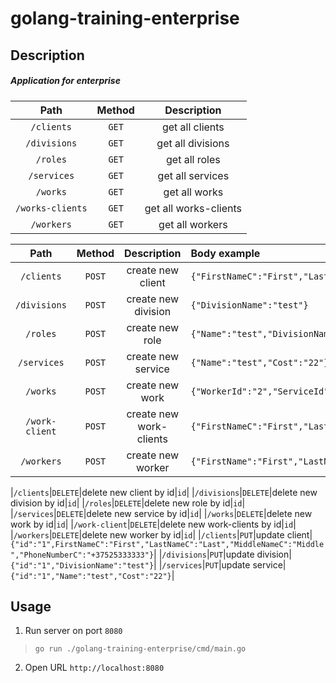 # golang-training-enterprise

## Description

##### Application for enterprise

|Path|Method|Description|
|:---:|:---:|:---:|
|```/clients```|```GET```|get all clients|
|```/divisions```|```GET```|get all divisions|
|```/roles```|```GET```|get all roles|
|```/services```|```GET```|get all services|
|```/works```|```GET```|get all works|
|```/works-clients```|```GET```|get all works-clients|
|```/workers```|```GET```|get all workers|

|Path|Method|Description|Body example|
|:---:|:---:|:---:|:---|
|```/clients```|```POST```|create new client|```{"FirstNameC":"First","LastNameC":"Last","MiddleNameC":"Middle","PhoneNumberC":"+37525333333"}```|
|```/divisions```|```POST```|create new division|```{"DivisionName":"test"}```|
|```/roles```|```POST```|create new role|```{"Name":"test","DivisionName":"testD"}```|
|```/services```|```POST```|create new service|```{"Name":"test","Cost":"22"}```|
|```/works```|```POST```|create new work|```{"WorkerId":"2","ServiceId":"3"}```|
|```/work-client```|```POST```|create new work-clients|```{"FirstNameC":"First","LastNameC":"Last","MiddleNameC":"MiddleNameC","PhoneNumberC":"+37525333333"}```|
|```/workers```|```POST```|create new worker|```{"FirstName":"First","LastName":"Last","MiddleName":"MiddleNameC","PhoneNumber":"+37525333333","RoleId":"3"}```|

|```/clients```|```DELETE```|delete new client by id|```id```|
|```/divisions```|```DELETE```|delete new division by id|```id```|
|```/roles```|```DELETE```|delete new role by id|```id```|
|```/services```|```DELETE```|delete new service by id|```id```|
|```/works```|```DELETE```|delete new work by id|```id```|
|```/work-client```|```DELETE```|delete new work-clients by id|```id```|
|```/workers```|```DELETE```|delete new worker by id|```id```|
|```/clients```|```PUT```|update client|```{"id":"1",FirstNameC":"First","LastNameC":"Last","MiddleNameC":"Middle","PhoneNumberC":"+37525333333"}```|
|```/divisions```|```PUT```|update division|```{"id":"1","DivisionName":"test"}```|
|```/services```|```PUT```|update service|```{"id":"1","Name":"test","Cost":"22"}```|

## Usage

1. Run server on port ```8080```

> ```go run ./golang-training-enterprise/cmd/main.go```

2. Open URL ```http://localhost:8080```